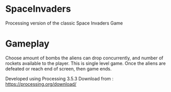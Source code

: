# SpaceInvaders
Processing version of the classic Space Invaders Game

# Gameplay
Choose amount of bombs the aliens can drop concurrently, and number of rockets available to the player.
This is single level game. Once the aliens are defeated or reach end of screen, then game ends. 

Developed using Processing 3.5.3
Download from : https://processing.org/download/
